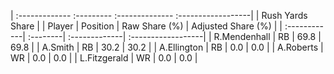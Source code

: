 | :------------- :--------- :-------------- :------------------|
|                       Rush Yards Share                       |
| Player       | Position | Raw Share (%) | Adjusted Share (%) |
| :------------| :--------| :-------------| :------------------|
| R.Mendenhall | RB       | 69.8          | 69.8               |
| A.Smith      | RB       | 30.2          | 30.2               |
| A.Ellington  | RB       | 0.0           | 0.0                |
| A.Roberts    | WR       | 0.0           | 0.0                |
| L.Fitzgerald | WR       | 0.0           | 0.0                |